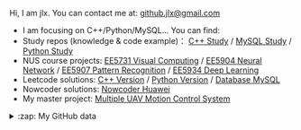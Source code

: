 Hi, I am jlx. You can contact me at: github.jlx@gmail.com

- I am focusing on C++/Python/MySQL... You can find:
- Study repos (knowledge & code example)： [C++ Study](https://github.com/jjjllxx/CPP-Study-Repo) / [MySQL Study](https://github.com/jjjllxx/MySQL-Study-Repo) / [Python Study](https://github.com/jjjllxx/python-study-repo)
- NUS course projects: [EE5731 Visual Computing](https://github.com/jjjllxx/NUS-EE5731-Visual-Computing-Projects) / [EE5904 Neural Network](https://github.com/jjjllxx/NUS-EE5904-ME5904-Neural-Network-Projects) / [EE5907 Pattern Recognition](https://github.com/jjjllxx/NUS-EE5907-Pattern-Recognition-Projects) / [EE5934 Deep Learning](https://github.com/jjjllxx/NUS-EE5934-Deep-Learning-Projects)
- Leetcode solutions: [C++ Version](https://github.com/jjjllxx/Leetcode-in-cpp)  / [Python Version](https://github.com/jjjllxx/Leetcode-in-python) / [Database MySQL](https://github.com/jjjllxx/Leetcode-database-question-MySQL)
- Nowcoder solutions: [Nowcoder Huawei](https://github.com/jjjllxx/Nowcoder-Huawei-questions-in-python)
- My master project: [Multiple UAV Motion Control System](https://github.com/jjjllxx/Multiple-UAV-Motion-Control-System)

<details close>
<summary>:zap: My GitHub data</summary>
  <img src="https://github-readme-stats.vercel.app/api?username=jjjllxx&show_icons=true&theme=nord" width="400px">
</details>
